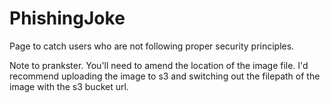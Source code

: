 # PhishingJoke
Page to catch users who are not following proper security principles.

Note to prankster. You'll need to amend the location of the image file. 
I'd recommend uploading the image to s3 and switching out the filepath of the image with the s3 bucket url.

